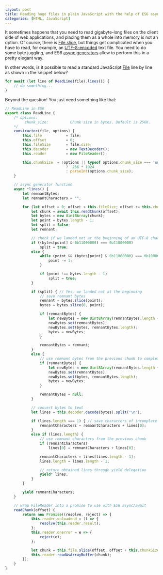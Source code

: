 ```yaml
---
layout: post
title: Reading huge files in plain JavaScript with the help of ES6 async generators
categories: [HTML, JavaScript]
---
```


It sometimes happens that you need to read gigabyte-long files on the client side of web applications, and placing them as a whole 
into memory is not an option. Of course, there is [File.slice](https://developer.mozilla.org/en-US/docs/Web/API/Blob/slice),
but things get complicated when you have to read, for example, an [UTF-8-encoded](https://en.wikipedia.org/wiki/UTF-8#History) text file. You need to do some byte 
juggling, and ES6 [async generators](https://developer.mozilla.org/en-US/docs/Web/JavaScript/Reference/Statements/for-await...of)
 allow to perform this in a pretty elegant way.

In other words, is it possible to read a standard JavaScript [File](https://developer.mozilla.org/en-US/docs/Web/API/File)
line by line as shown in the snippet below?

```javascript
for await (let line of ReadLine(file).lines()) {
    // do something...
}
```

Beyond the question! You just need something like that:

```javascript
// ReadLine in ES6
export class ReadLine {
    /* options:
         chunk_size:          Chunk size in bytes. Default is 256K.
    */
    constructor(file, options) {
        this.file           = file;
        this.offset         = 0;
        this.fileSize       = file.size;
        this.decoder        = new TextDecoder();
        this.reader         = new FileReader();

        this.chunkSize  = !options || typeof options.chunk_size === 'undefined' 
                            ?  256 * 1024 
                            : parseInt(options.chunk_size);
    }

    // async generator function 
    async *lines() {
        let remnantBytes;
        let remnantCharacters = "";

        for (let offset = 0; offset < this.fileSize; offset += this.chunkSize) {
            let chunk = await this.readChunk(offset);
            let bytes = new Uint8Array(chunk);
            let point = bytes.length - 1;
            let split = false;
            let remnant;

            // check if we landed not at the beginning of an UTF-8 character sequence
            if ((bytes[point] & 0b11000000) === 0b11000000)
                split = true;
            else {
                while (point && (bytes[point] & 0b11000000) === 0b10000000) {
                    point -= 1;
                }

                if (point !== bytes.length - 1)
                    split = true;
            }

            if (split) { // Yes, we landed not at the beginning
                // save remnant bytes
                remnant = bytes.slice(point);
                bytes = bytes.slice(0, point);

                if (remnantBytes) {
                    let newBytes = new Uint8Array(remnantBytes.length + bytes.length);
                    newBytes.set(remnantBytes);
                    newBytes.set(bytes, remnantBytes.length);
                    bytes = newBytes;
                }

                remnantBytes = remnant;
            }
            else {
                // use remnant bytes from the previous chunk to complete the line
                if (remnantBytes) {
                    let newBytes = new Uint8Array(remnantBytes.length + bytes.length);
                    newBytes.set(remnantBytes);
                    newBytes.set(bytes, remnantBytes.length);
                    bytes = newBytes;
                }

                remnantBytes = null;
            }

            // convert bytes to text
            let lines = this.decoder.decode(bytes).split("\n");

            if (lines.length === 1) { // save characters of incomplete line
                remnantCharacters = remnantCharacters + lines[0];
            }
            else if (lines.length) {
                // use remnant characters from the previous chunk
                if (remnantCharacters)
                    lines[0] = remnantCharacters + lines[0];

                remnantCharacters = lines[lines.length - 1];
                lines.length = lines.length - 1;

                // return obtained lines through yield delegation
                yield* lines;
            }
        }

        yield remnantCharacters;
    }

    // wrap FileReader into a promise to use with ES6 async/await
    readChunk(offset) {
        return new Promise((resolve, reject) => {
            this.reader.onloadend = () => {
                resolve(this.reader.result);
            };
            this.reader.onerror = e => {
                reject(e);
            };

            let chunk = this.file.slice(offset, offset + this.chunkSize);
            this.reader.readAsArrayBuffer(chunk);
        });
    }
}
```